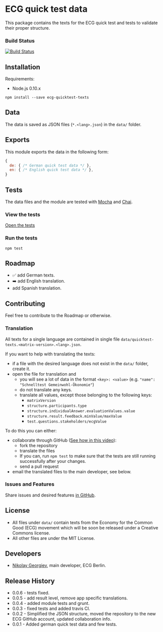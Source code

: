 ECG quick test data
==================

This package contains the texts for the ECG quick test and tests to validate their proper structure.

### Build Status
[![Build Status](https://travis-ci.org/ecogood/ecg-quicktest-texts.svg?branch=master)](https://travis-ci.org/ecogood/ecg-quicktest-texts)

## Installation

Requirements:

* Node.js 0.10.x

```
npm install --save ecg-quicktest-texts
```

## Data

The data is saved as JSON files (``*.<lang>.json``) in the ``data/`` folder.

## Exports

This module exports the data in the following form:

```javascript
{
  de: { /* German quick test data */ },
  en: { /* English quick test data */ },
}
```

## Tests

The data files and the module are tested with [Mocha](http://visionmedia.github.io/mocha/) and [Chai](http://chaijs.com/).

### View the tests

[Open the tests](test/tests.spec.js)

### Run the tests

``npm test``

## Roadmap

* :white_check_mark: add German texts.
* :arrow_right: add English translation.
* add Spanish translation.

## Contributing

Feel free to contribute to the Roadmap or otherwise.

### Translation

All texts for a single language are contained in single file ``data/quicktest-texts.<matrix-version>.<lang>.json``.

If you want to help with translating the texts:

* if a file with the desired language does not exist in the ``data/`` folder, create it.
* open the file for translation and
  * you will see a lot of data in the format ``<key>: <value>`` (e.g. ``"name": "Schnelltest Gemeinwohl-Ökonomie"``)  
  * do not translate any keys.
  * translate all values, except those belonging to the following keys:
    * ``matrixVersion``
    * ``structure.participants.type``
    * ``structure.individualAnswer.evaluationValues.value``
    * ``structure.result.feedback.minValue/maxValue``
    * ``test.questions.stakeholders/ecgValue``

To do this you can either:
* collaborate through GitHub ([See how in this video](https://www.youtube.com/watch?v=SCZF6I-Rc4I#t=1m19s)):
  * fork the repository
  * translate the files
  * If you can, run ``npm test`` to make sure that the tests are still running successfully after your changes.
  * send a pull request
* email the translated files to the main developer, see below.

### Issues and Features

Share issues and desired features [in GitHub](https://github.com/ecogood/ecg-quicktest-texts/issues).

## License

* All files under ``data/`` contain texts from the Economy for the Common Good (ECG) movement which will be soon be released under a Creative Commons license.
* All other files are under the MIT License.

## Developers

* [Nikolay Georgiev](http://nikolay-georgiev.net/), main developer, ECG Berlin.

## Release History

* 0.0.6 - tests fixed.
* 0.0.5 - add result level, remove app specific translations.
* 0.0.4 - added module tests and grunt.
* 0.0.3 - fixed tests and added travis CI.
* 0.0.2 - Simplified the JSON structure, moved the repository to the new ECG GitHub account, updated collaboration info.
* 0.0.1 - Added german quick test data and few tests.